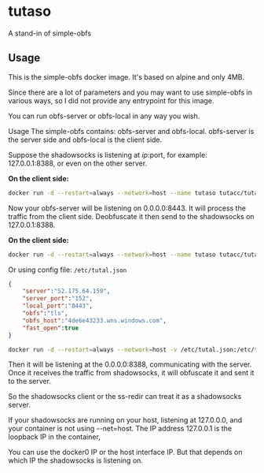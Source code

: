 # tutaso
A stand-in of simple-obfs

## Usage

This is the simple-obfs docker image. It's based on alpine and only 4MB.

Since there are a lot of parameters and you may want to use simple-obfs in various ways, so I did not provide any entrypoint for this image.

You can run obfs-server or obfs-local in any way you wish.

Usage
The simple-obfs contains: obfs-server and obfs-local. obfs-server is the server side and obfs-local is the client side.

Suppose the shadowsocks is listening at $ip:$port, for example: 127.0.0.1:8388, or even on the other server.

**On the client side:**

```bash
docker run -d --restart=always --network=host --name tutaso tutacc/tutaso tutas -p 8443 --obfs tls -r 127.0.0.1:8388 --fast-open
```
Now your obfs-server will be listening on 0.0.0.0:8443. It will process the traffic from the client side. Deobfuscate it then send to the shadowsocks on 127.0.0.1:8388.

**On the client side:**

```bash
docker run -d --restart=always --network=host --name tutaso tutacc/tutaso tutal -s your_server_ip -p 8443 --obfs tls -l 8388 --obfs-host www.bing.com --fast-open
```

Or using config file:
`/etc/tutal.json`
```json
{
    "server":"52.175.64.159",
    "server_port":"152",
    "local_port":"8443",
    "obfs":"tls",
    "obfs_host":"4de6e43233.wns.windows.com",
    "fast_open":true
}
```

```bash
docker run -d --restart=always --network=host -v /etc/tutal.json:/etc/tutal.json --name tutaso tutacc/tutaso tutal -c /etc/tutal.json
```

Then it will be listening at the 0.0.0.0:8388, communicating with the server. Once it receives the traffic from shadowsocks, it will obfuscate it and sent it to the server.

So the shadowsocks client or the ss-redir can treat it as a shadowsocks server.

If your shadowsocks are running on your host, listening at 127.0.0.0, and your container is not using --net=host. The IP address 127.0.0.1 is the loopback IP in the container,

You can use the docker0 IP or the host interface IP. But that depends on which IP the shadowsocks is listening on.
